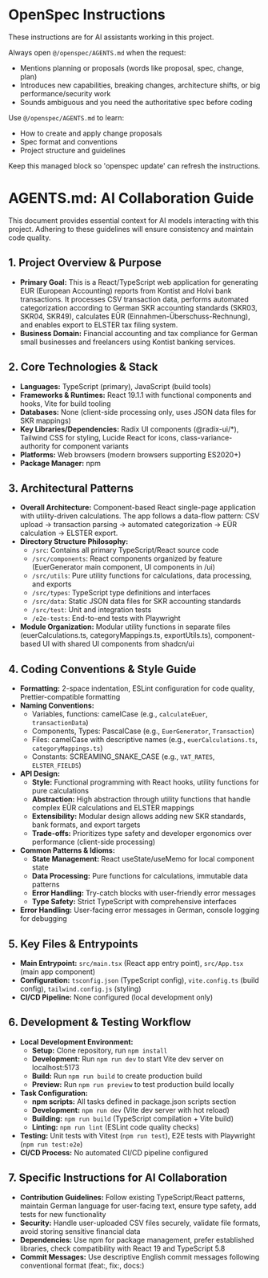 <!-- OPENSPEC:START -->
# OpenSpec Instructions

These instructions are for AI assistants working in this project.

Always open `@/openspec/AGENTS.md` when the request:
- Mentions planning or proposals (words like proposal, spec, change, plan)
- Introduces new capabilities, breaking changes, architecture shifts, or big performance/security work
- Sounds ambiguous and you need the authoritative spec before coding

Use `@/openspec/AGENTS.md` to learn:
- How to create and apply change proposals
- Spec format and conventions
- Project structure and guidelines

Keep this managed block so 'openspec update' can refresh the instructions.

<!-- OPENSPEC:END -->

# AGENTS.md: AI Collaboration Guide

This document provides essential context for AI models interacting with this project. Adhering to these guidelines will ensure consistency and maintain code quality.

## 1. Project Overview & Purpose

* **Primary Goal:** This is a React/TypeScript web application for generating EUR (European Accounting) reports from Kontist and Holvi bank transactions. It processes CSV transaction data, performs automated categorization according to German SKR accounting standards (SKR03, SKR04, SKR49), calculates EÜR (Einnahmen-Überschuss-Rechnung), and enables export to ELSTER tax filing system.
* **Business Domain:** Financial accounting and tax compliance for German small businesses and freelancers using Kontist banking services.

## 2. Core Technologies & Stack

* **Languages:** TypeScript (primary), JavaScript (build tools)
* **Frameworks & Runtimes:** React 19.1.1 with functional components and hooks, Vite for build tooling
* **Databases:** None (client-side processing only, uses JSON data files for SKR mappings)
* **Key Libraries/Dependencies:** Radix UI components (@radix-ui/*), Tailwind CSS for styling, Lucide React for icons, class-variance-authority for component variants
* **Platforms:** Web browsers (modern browsers supporting ES2020+)
* **Package Manager:** npm

## 3. Architectural Patterns

* **Overall Architecture:** Component-based React single-page application with utility-driven calculations. The app follows a data-flow pattern: CSV upload → transaction parsing → automated categorization → EÜR calculation → ELSTER export.
* **Directory Structure Philosophy:**
    * `/src`: Contains all primary TypeScript/React source code
    * `/src/components`: React components organized by feature (EuerGenerator main component, UI components in /ui)
    * `/src/utils`: Pure utility functions for calculations, data processing, and exports
    * `/src/types`: TypeScript type definitions and interfaces
    * `/src/data`: Static JSON data files for SKR accounting standards
    * `/src/test`: Unit and integration tests
    * `/e2e-tests`: End-to-end tests with Playwright
* **Module Organization:** Modular utility functions in separate files (euerCalculations.ts, categoryMappings.ts, exportUtils.ts), component-based UI with shared UI components from shadcn/ui

## 4. Coding Conventions & Style Guide

* **Formatting:** 2-space indentation, ESLint configuration for code quality, Prettier-compatible formatting
* **Naming Conventions:**
    * Variables, functions: camelCase (e.g., `calculateEuer`, `transactionData`)
    * Components, Types: PascalCase (e.g., `EuerGenerator`, `Transaction`)
    * Files: camelCase with descriptive names (e.g., `euerCalculations.ts`, `categoryMappings.ts`)
    * Constants: SCREAMING_SNAKE_CASE (e.g., `VAT_RATES`, `ELSTER_FIELDS`)
* **API Design:**
    * **Style:** Functional programming with React hooks, utility functions for pure calculations
    * **Abstraction:** High abstraction through utility functions that handle complex EÜR calculations and ELSTER mappings
    * **Extensibility:** Modular design allows adding new SKR standards, bank formats, and export targets
    * **Trade-offs:** Prioritizes type safety and developer ergonomics over performance (client-side processing)
* **Common Patterns & Idioms:**
    * **State Management:** React useState/useMemo for local component state
    * **Data Processing:** Pure functions for calculations, immutable data patterns
    * **Error Handling:** Try-catch blocks with user-friendly error messages
    * **Type Safety:** Strict TypeScript with comprehensive interfaces
* **Error Handling:** User-facing error messages in German, console logging for debugging

## 5. Key Files & Entrypoints

* **Main Entrypoint:** `src/main.tsx` (React app entry point), `src/App.tsx` (main app component)
* **Configuration:** `tsconfig.json` (TypeScript config), `vite.config.ts` (build config), `tailwind.config.js` (styling)
* **CI/CD Pipeline:** None configured (local development only)

## 6. Development & Testing Workflow

* **Local Development Environment:**
    * **Setup:** Clone repository, run `npm install`
    * **Development:** Run `npm run dev` to start Vite dev server on localhost:5173
    * **Build:** Run `npm run build` to create production build
    * **Preview:** Run `npm run preview` to test production build locally
* **Task Configuration:**
    * **npm scripts:** All tasks defined in package.json scripts section
    * **Development:** `npm run dev` (Vite dev server with hot reload)
    * **Building:** `npm run build` (TypeScript compilation + Vite build)
    * **Linting:** `npm run lint` (ESLint code quality checks)
* **Testing:** Unit tests with Vitest (`npm run test`), E2E tests with Playwright (`npm run test:e2e`)
* **CI/CD Process:** No automated CI/CD pipeline configured

## 7. Specific Instructions for AI Collaboration

* **Contribution Guidelines:** Follow existing TypeScript/React patterns, maintain German language for user-facing text, ensure type safety, add tests for new functionality
* **Security:** Handle user-uploaded CSV files securely, validate file formats, avoid storing sensitive financial data
* **Dependencies:** Use npm for package management, prefer established libraries, check compatibility with React 19 and TypeScript 5.8
* **Commit Messages:** Use descriptive English commit messages following conventional format (feat:, fix:, docs:)